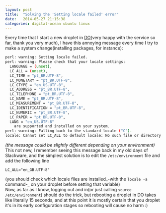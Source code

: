 ```yaml
---
layout: post
title:  "Solving the 'Setting locale failed' error"
date:   2014-05-27 21:15:38
categories: digital-ocean ubuntu linux
---
```


Every time that I start a new droplet in [DO](http://www.digitalocean.com/)(very happy with the service so far, thank you very much), I have this annoying message every time I try to make a system change(installing packages, for instance):

``` bash     
perl: warning: Setting locale failed.    
perl: warning: Please check that your locale settings:    
  LANGUAGE = (unset),    
  LC_ALL = (unset),    
  LC_TIME = "pt_BR.UTF-8",   
  LC_MONETARY = "pt_BR.UTF-8",   
  LC_CTYPE = "en_US.UTF-8",   
  LC_ADDRESS = "pt_BR.UTF-8",   
  LC_TELEPHONE = "pt_BR.UTF-8",   
  LC_NAME = "pt_BR.UTF-8",   
  LC_MEASUREMENT = "pt_BR.UTF-8",   
  LC_IDENTIFICATION = "pt_BR.UTF-8",   
  LC_NUMERIC = "pt_BR.UTF-8",   
  LC_PAPER = "pt_BR.UTF-8",   
  LANG = "en_US.UTF-8"   
    are supported and installed on your system.   
perl: warning: Falling back to the standard locale ("C").   
locale: Cannot set LC_ALL to default locale: No such file or directory   
```     
*(the message could be slightly different depending on your environment)*   
This not new, I remember seeing this message back in my old days of Slackware, and the simplest solution is to edit the `/etc/environment` file and add the following line 
```   
LC_ALL="en_GB.UTF-8"    
```   
(you should check which locale files are installed_-with the `locale -a` command-_ on your droplet before setting that variable)    
Now, as far as I know, logging out and in(or just calling `source /etc/environment`) should do the trick, but rebooting a droplet in DO takes like literally 15 seconds, and at this point it is mostly certain that you droplet it's in its early configuration stages so rebooting will cause no harm :)

